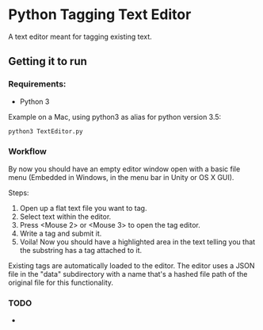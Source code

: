 # Python Tagging Text Editor
A text editor meant for tagging existing text.

## Getting it to run
### Requirements:
- Python 3

Example on a Mac, using python3 as alias for python version 3.5:
```bash
python3 TextEditor.py
```

### Workflow
By now you should have an empty editor window open with a basic file menu (Embedded in Windows, in the menu bar in Unity or OS X GUI).

Steps:
1. Open up a flat text file you want to tag.
2. Select text within the editor.
3. Press <Mouse 2> or <Mouse 3> to open the tag editor.
4. Write a tag and submit it.
5. Voila! Now you should have a highlighted area in the text telling you that the substring has a tag attached to it.

Existing tags are automatically loaded to the editor. The editor uses a JSON file in the "data" subdirectory with a name that's a hashed file path of the original file for this functionality.

### TODO
-
